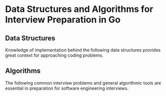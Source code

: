 # Data Structures and Algorithms for Interview Preparation in Go

## Data Structures
Knowledge of implementation behind the following data structures provides great context for approaching coding problems.

## Algorithms
The following common interview problems and general algorithmic tools are essential in preparation for software engineering interviews.